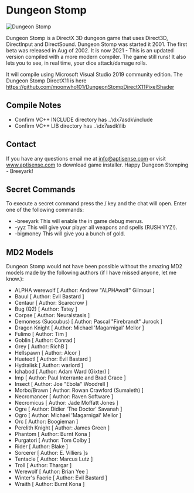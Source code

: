 # Dungeon Stomp

![Dungeon Stomp](../main/Textures/screenshot.jpg)

Dungeon Stomp is a DirectX 3D dungeon game that uses Direct3D, DirectInput and DirectSound.
Dungeon Stomp was started it 2001.   The first beta was released in Aug of 2002.
It is now 2021 - This is an updated version compiled with a more modern compiler.
The game still runs! It also lets you to see, in real time, your dice attack/damage rolls.

It will compile using Microsoft Visual Studio 2019 community edition.
The Dungeon Stomp DirectX11 is here https://github.com/moonwho101/DungeonStompDirectX11PixelShader

## Compile Notes
* Confirm VC++ INCLUDE directory has ..\dx7asdk\include
* Confirm VC++ LIB directory has ..\dx7asdk\lib

## Contact
If you have any questions email me at info@aptisense.com or visit www.aptisense.com to download game installer.
Happy Dungeon Stomping - Breeyark!

## Secret Commands
To execute a secret command press the / key and the chat will open.
Enter one of the following commands:

* -breeyark This will enable the in game debug menus.
* -yyz This will give your player all weapons and spells (RUSH YYZ!).
* -bigmoney This will give you a bunch of gold.

## MD2 Models
Dungeon Stomp would not have been possible without the amazing MD2 models made by the following authors (if I have missed anyone, let me know.):

* ALPHA werewolf [ Author: Andrew "ALPHAwolf" Gilmour ]
* Bauul [ Author: Evil Bastard ]
* Centaur [ Author: Scarecrow ]
* Bug (Q2) [ Author: Tatey ]
* Corpse [ Author: Neuralstasis ]
* Demoness (Succubus) [ Author: Pascal "Firebrandt" Jurock ]
* Dragon Knight [ Author: Michael 'Magarnigal' Mellor ]
* Fulimo [ Author: Tim ]
* Goblin [ Author: Conrad ]
* Grey [ Author: RichB ]
* Hellspawn [ Author: Alcor ]
* Hueteotl [ Author: Evil Bastard ]
* Hydralisk [ Author: warlord ]
* Ichabod [ Author: Adam Ward (Gixter) ]
* Imp [ Author: Paul Interrante and Brad Grace ]
* Insect [ Author: Joe "Ebola" Woodrell ]
* Morbo/Brawn [ Author: Rowan Crawford (Sumaleth) ]
* Necromancer [ Author: Raven Software ]
* Necromicus [ Author: Jade Moffatt Jones ]
* Ogre [ Author: Didier 'The Doctor' Savanah ]
* Ogro [ Author: Michael 'Magarnigal' Mellor ]
* Orc [ Author: Boogieman ]
* Perelith Knight [ Author: James Green ]
* Phantom [ Author: Burnt Kona ]
* Purgatori [ Author: Tom Colby ]
* Rider [ Author: Blake ]
* Sorcerer [ Author: E. Villiers ]s
* Tentacle [ Author: Marcus Lutz ]
* Troll [ Author: Thargar ]
* Werewolf [ Author: Brian Yee ]
* Winter's Faerie [ Author: Evil Bastard ]
* Wraith [ Author: Burnt Kona ]
